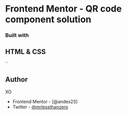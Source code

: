 # Frontend Mentor - QR code component solution



### Built with

HTML & CSS 
- 




``
## Author
  XO

- Frontend Mentor - [@andex23]
- Twitter - [@mrlessthanzero](https://www.twitter.com/mrrlessthanzero)
